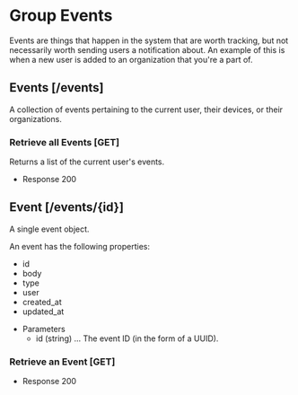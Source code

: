 # Group Events
Events are things that happen in the system that are worth tracking, but not
necessarily worth sending users a notification about. An example of this is
when a new user is added to an organization that you're a part of.

## Events [/events]
A collection of events pertaining to the current user, their devices, or their
organizations.

### Retrieve all Events [GET]
Returns a list of the current user's events.

+ Response 200

## Event [/events/{id}]
A single event object.

An event has the following properties:

- id
- body
- type
- user
- created_at
- updated_at

+ Parameters
  + id (string) ... The event ID (in the form of a UUID).

### Retrieve an Event [GET]
+ Response 200
